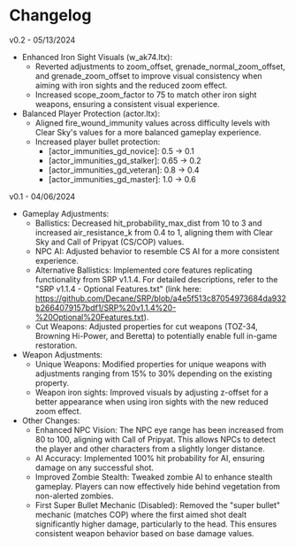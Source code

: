 # Changelog

v0.2 - 05/13/2024

- Enhanced Iron Sight Visuals (w_ak74.ltx):
  - Reverted adjustments to zoom_offset, grenade_normal_zoom_offset, and grenade_zoom_offset to improve visual consistency when aiming with iron sights and the reduced zoom effect.
  - Increased scope_zoom_factor to 75 to match other iron sight weapons, ensuring a consistent visual experience.
- Balanced Player Protection (actor.ltx):
  - Aligned fire_wound_immunity values across difficulty levels with Clear Sky's values for a more balanced gameplay experience.
  - Increased player bullet protection:
    - [actor_immunities_gd_novice]: 0.5 -> 0.1
    - [actor_immunities_gd_stalker]: 0.65 -> 0.2
    - [actor_immunities_gd_veteran]: 0.8 -> 0.4
    - [actor_immunities_gd_master]: 1.0 -> 0.6

v0.1 - 04/06/2024

- Gameplay Adjustments:
  - Ballistics: Decreased hit_probability_max_dist from 10 to 3 and increased air_resistance_k from 0.4 to 1, aligning them with Clear Sky and Call of Pripyat (CS/COP) values.
  - NPC AI: Adjusted behavior to resemble CS AI for a more consistent experience.
  - Alternative Ballistics: Implemented core features replicating functionality from SRP v1.1.4. For detailed descriptions, refer to the "SRP v1.1.4 - Optional Features.txt" (link here: <https://github.com/Decane/SRP/blob/a4e5f513c87054973684da932b2664079157bdf1/SRP%20v1.1.4%20-%20Optional%20Features.txt>).
  - Cut Weapons: Adjusted properties for cut weapons (TOZ-34, Browning Hi-Power, and Beretta) to potentially enable full in-game restoration.
- Weapon Adjustments:
  - Unique Weapons: Modified properties for unique weapons with adjustments ranging from 15% to 30% depending on the existing property.
  - Weapon iron sights: Improved visuals by adjusting z-offset for a better appearance when using iron sights with the new reduced zoom effect.
- Other Changes:
  - Enhanced NPC Vision: The NPC eye range has been increased from 80 to 100, aligning with Call of Pripyat. This allows NPCs to detect the player and other characters from a slightly longer distance.
  - AI Accuracy: Implemented 100% hit probability for AI, ensuring damage on any successful shot.
  - Improved Zombie Stealth: Tweaked zombie AI to enhance stealth gameplay. Players can now effectively hide behind vegetation from non-alerted zombies.
  - First Super Bullet Mechanic (Disabled): Removed the "super bullet" mechanic (matches COP) where the first aimed shot dealt significantly higher damage, particularly to the head. This ensures consistent weapon behavior based on base damage values.
